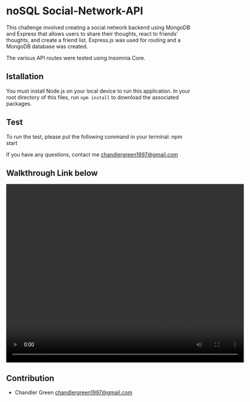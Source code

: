 # noSQL Social-Network-API

This challenge involved creating a social network backend using MongoDB and Express that allows users to share their thoughts, react to friends’ thoughts, and create a friend list. Express.js was used for routing and a MongoDB database was created.

The various API routes were tested using Insomnia Core.

## Istallation

You must install Node.js on your local device to run this application.
In your root directory of this files, run `npm install` to download the associated packages.

## Test

To run the test, please put the following command in your terminal: npm start

If you have any questions, contact me <chandlergreen1997@gmail.com>

## Walkthrough Link below

<video src="https://drive.google.com/file/d/1VclSaJLnSCreiQJh9o1m24-LycQF6RyR/preview" width="640" height="480"></video>

## Contribution

- Chandler Green <chandlergreen1997@gmail.com>
